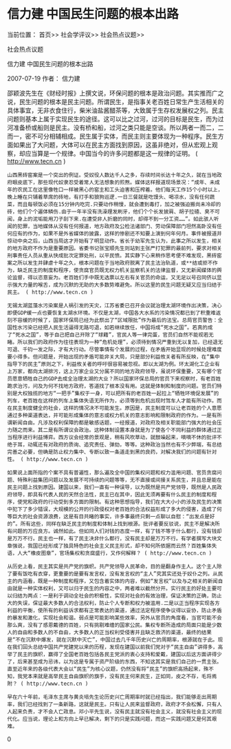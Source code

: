 # 信力建 中国民生问题的根本出路

当前位置： 首页>> 社会学评议>> 社会热点议题>>

社会热点议题

信力建 中国民生问题的根本出路

2007-07-19 作者： 信力建

邵颖波先生在《财经时报》上撰文说，环保问题的根本是政治问题。其实推而广之说，民生问题的根本是民主问题。所谓民生，是指事关老百姓日常生产生活相关的具体事宜，无非衣食住行，柴米油盐酱醋茶等，大致属于生存权发展权之列。民主问题则基本上属于实现民生的途径。这可以比之过河，过河的目标是民生，而为过河准备桥或船则是民主。没有桥和船，过河之类只能是空谈。所以两者一而二，二而一，密不可分相辅相成。民生属于实体，而民主则主要体现为一种程序。民生方面如果出了大问题，大体可以在民主方面找到原因，这虽非绝对，但从宏观上观察，却应当算是一个规律。中国当今的许多问题都是这一规律的证明。 ( http://www.tecn.cn )

    山西黑砖窑案是一个突出的例证。受奴役人数达千人之多，存续时间长达十年之久，就在当地政府眼皮底下，那些现代奴隶忍受着常人无法想象的煎熬。媒体这样报道现场景况：“成年、未成年的农民工在这里像牲口一样被黑心的窑主和工头迫害和压榨着。他们每天工作15个小时以上，晚上睡在只铺着草席的砖地，有打手和狼狗巡逻.一日三餐就是吃馒头、喝凉水，没有任何蔬菜，而且每顿饭必须在15分钟内吃完.只要动作稍慢，就会遭到毒打，加之被强迫搬尚未冷却的砖，他们个个遍体鳞伤.由于一年半没有洗澡理发刷牙，他们个个长发披肩、胡子拉碴、臭不可闻，身上的泥垢能用刀子刮下来.在遭受非人折磨的同时，却得不到一分工资……”。如此骇人听闻的犯罪，当地媒体从没有任何报道，地方政府及公检法诸部门、劳动保障部门坦然高卧没有任何应有的作为，如果不是外省媒体的披露，这样的惨剧还不知要上演到何年何月。事件被报道并惊动中央之后，山西当局这才开始有了明显动作。省长于幼军先生认为，此事之所以发生，相关的地方政府不作为是重要原因。省委书记张宝顺先生则站到主张严打犯罪的最前列，要求对相关刑事责任人员从重从快成批次定罪处刑，以平民愤。其实静下心来稍作思考便不难发现，黑砖窑案之所以发生并肆虐十年之久，根本问题在于当地政府脱离了民主法治轨道，或**结或拒不作为，缺乏民主的制度和程序，使贪腐官员既无权力机关监察机关的法律监督，又无新闻媒体的舆论监督，得以恣意妄为。老百姓们手中既无选票以左右有关官员的命运，又无足以号召同侪以显示强大力量的喉舌，成为沉默的无助的大多数势难避免。所以这里的民生问题无疑又应当归结于民主。 ( http://www.tecn.cn )

    无锡太湖蓝藻水污染案是人祸引发的天灾，江苏省委已召开会议就治理太湖环境作出决策，决心即便GDP缓一点也要恢复太湖水环境。不仅是太湖，中国各大水系的污染情况都已到了积重难返刻不容缓的时候了，国家环保局已经为此祭出了“区域限批”作为最后的法宝。总局官员警告：全国性水污染已经把人民生活逼得无路可退，如若继续放任，中国将成“死水之国”。若真的成了“死水之国”，等于自己把自己开除了“球藉”，官民人等一律完蛋，官员们自然不能视若无睹。所以我们的政府作为往往表现为一种“危机处理”，必须待到情况严重到无以复加，已经退无可退、千钧一发之际，才有大行动。尽管事情有个发展的过程，在矛盾开始显现的时候处理难度要小得多。但问题是，开始出现的矛盾可能非关大局，只是部分利益攸关者有所反映，在“集中指导下的民主”原则之下，利益攸关者的呼吁很容易被忽视。即以太湖为例。环太湖化工企业有上万家，都向太湖排污，这上万家企业又分属不同的地方政府领导，虽说环保重要，又有哪个官员愿意牺牲自己的GDP去成全治理太湖的大业？所以国家环保总局的官员下来视察时，有老百姓跪求治污，问及为何不找地方政府，答道找了根本没有用。这就是体制和制度的问题。官员们特别是大权独揽的地方“一把手”集权于一身，可以把所有的老百姓一起拉上“牺牲环境促发展”的列车，老百姓在这样的列车上集体失语无所作为，必须等到危机出现时驾车人才能有所动作。而在民主制度健全的社会，这样的情况决不可能发生。原因是，民主制度可以让老百姓的个人意愿通过多种渠道表达，并可能形成集体的意志或权力机关的意志影响和限制政府的作为。一是有所谓新闻自由。凡涉及权利保障的都是敏感话题，一经报道，对政府及相关职能部门强大的社会压力随之而来。其二是有所谓议会政治。这种体制设置本身就是为了使各个不同利益的群体通过正当程序进行利益博弈。西方议会经常的景观是，稍有风吹草动，就鼓噪起来，嘀嘀不休的批评不绝于耳，动辄还有对政府的质询、追究责任、弹劾，等等。这种政治当然也有不少弊端，有总结完善之必要，但确是防止权力集中、专断以致一条道走到黑的良药，对解决我们的问题有针对性。 ( http://www.tecn.cn )

    如果说上面所指的个案不具有普遍性，那么遍及全中国的集权问题和权力滥用问题、官员贪腐问题、特殊利益集团问题以及发展不可持续的问题等等，无不直接或间接关系民生，并且总是能在民主问题上找到原因。建国以来，我们一直有一种误导，以为既然是共产党领导，既然是人民政府领导，即具有代表人民的天然合法性，民主已在其中，因此无须再要有什么民主的制度和程序，使党和政府的行动受到多方面的限制。有这种思想指导，我们在大大小小的涉及民生的决策中犯下了多少错误，大规模的公开的行政侵权对老百姓的合法权益形成了多大的侵害，造成了何等巨大的社会资源浪费，这是有目共睹的事实，许多事最终只剩一点聊以自慰：“出发点是好的”。所有这些，同样在缺乏民主的制度和体制上找到根源。批评者要反驳说，民主不是解决所有问题的万应良方。诚然如此。但如同人们对钱的态度一样，有了钱不等于什么都行，没有钱却是万万不行。民主也一样，有了民主决非什么都行，没有民主却是万万不行。有学者撰写大块文章强说，我国已经形成了独具特色的社会主义民主形式，却不知何所依据而云然？百姓集体失语，人大“橡皮图章”，官场集权和贪腐盛行，又作何解释？ ( http://www.tecn.cn )

    从历史上看，民主其实是共产党的旗帜。共产党领导人民革命，目的是翻身作主人。这个主人除了要有饭吃有衣穿，更重要的是要有发言权，没有发言权的“主人”究其实还处于奴仆之列。从民主的内涵看，既是一种制度和程序，又包含着实体的内容，例如“发言权”以及与之相关的新闻自由就是一种实体权利，又可以归于民生的内容之中，两者难以截然分开。实行民主的好处主要可以归结为两点：一是利于调动全社会的积极性，实现对社会的有效治理，保证决策的正确，防止大的失误，保证最大多数人的合法权利，防止个人专断和权力被滥用.二是以正当程序实现各方利益的平衡，使所有的利益诉求都有正常表达的渠道，通过法定程序使争议得以妥协，防止矛盾的暴发和激化，实现社会和谐。弱点是可能影响某些效率，另外从官员的角度看，当官可能不会那么爽，没有了感恩戴德的百姓，只有挑剔难缠的国家公民。集权专断所造成的局面只能是少数人的自由和多数人的不自由，大多数人的正当权利受侵害并且缺乏救济的渠道，最终的结果是“不在沉默中爆发，就在沉默中灭亡”，中国过去几千年历史兴亡的周期率，根源就在于此。现在我们回头总结中国共产党建党以来的历程，发现在建国以前我们党对于“民主自由”讲得多，高举了民主的旗帜，赢得了全国老百姓包括各民主党派的衷心支持和爱戴，建国以后这方面讲得少了，后来甚至成为忌讳，以为这是专属于资产阶级的东西，不知这其实是我们自己的一贯主张。直至近年来的各级代表大会以“民生”为核心议题，仍然没有将“民主”的旗帜高扬起来，殊不知，我党本来就是高举民主自由旗帜的旗手，没有民主何来民生，正如同，皮之不存，毛将焉附？ ( http://www.tecn.cn )

    早在六十年前，毛泽东主席与黄炎培先生论历史兴亡周期率时就已经指出，我们能够走出周期率，我们已经找到了一条新路，这就是民主。只有让人民来监督政府，政府才不会松懈，只有人人起来负责，才不会人亡政息。邓小平先生说，没有民主就没有社会主义，就没有社会主义的现代化。应当说，理论上和方向上早已解决，剩下的只是实践问题，而这一实践问题又是何其艰难。

0